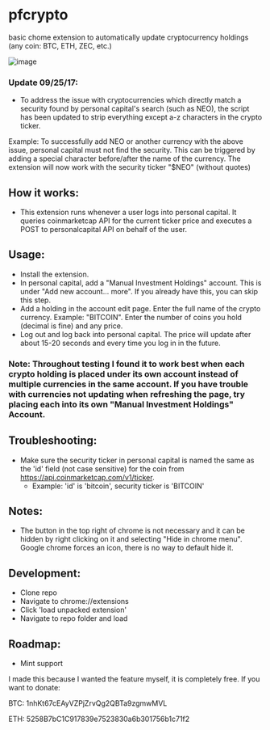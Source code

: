 # pfcrypto
basic chome extension to automatically update cryptocurrency holdings (any coin: BTC, ETH, ZEC, etc.)

![image](https://user-images.githubusercontent.com/8977050/28240576-adb6bb18-6952-11e7-9021-974445087cff.png)

### Update 09/25/17:

* To address the issue with cryptocurrencies which directly match a security found by personal capital's search (such as NEO), the script has been updated to strip everything except a-z characters in the crypto ticker.

Example: To successfully add NEO or another currency with the above issue, personal capital must not find the security. This can be triggered by adding a special character before/after the name of the currency. The extension will now work with the security ticker "$NEO" (without quotes)

## How it works:

* This extension runs whenever a user logs into personal capital. It queries coinmarketcap API for the current ticker price and executes a POST to personalcapital API on behalf of the user.

## Usage:

* Install the extension.
* In personal capital, add a "Manual Investment Holdings" account. This is under "Add new account... more". If you already have this, you can skip this step.
* Add a holding in the account edit page. Enter the full name of the crypto currency. Example: "BITCOIN". Enter the number of coins you hold (decimal is fine) and any price.
* Log out and log back into personal capital. The price will update after about 15-20 seconds and every time you log in in the future.

### Note: Throughout testing I found it to work best when each crypto holding is placed under its own account instead of multiple currencies in the same account. If you have trouble with currencies not updating when refreshing the page, try placing each into its own "Manual Investment Holdings" Account.

## Troubleshooting:
* Make sure the security ticker in personal capital is named the same as the 'id' field (not case sensitive) for the coin from https://api.coinmarketcap.com/v1/ticker.
  - Example: 'id' is 'bitcoin', security ticker is 'BITCOIN'

## Notes:

* The button in the top right of chrome is not necessary and it can be hidden by right clicking on it and selecting "Hide in chrome menu". Google chrome forces an icon, there is no way to default hide it.

## Development:

* Clone repo
* Navigate to chrome://extensions
* Click 'load unpacked extension'
* Navigate to repo folder and load

## Roadmap:

* Mint support

I made this because I wanted the feature myself, it is completely free. If you want to donate:

BTC: 1nhKt67cEAyVZPjZrvQg2QBTa9zgmwMVL

ETH: 5258B7bC1C917839e7523830a6b301756b1c71f2
